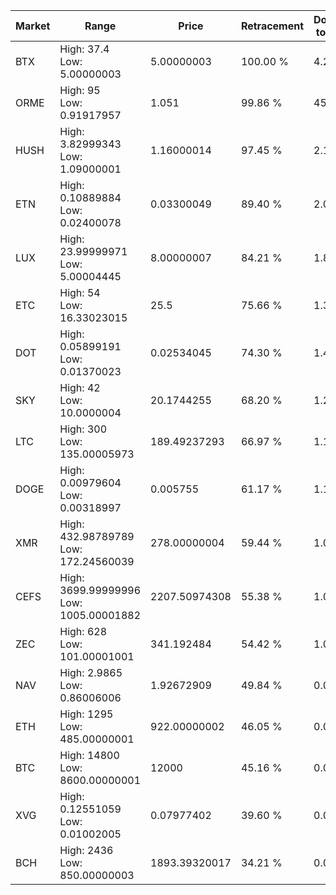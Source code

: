 | Market | Range | Price| Retracement | Doubles to 50% |
| --- | --- | --- | --- | --- |
| BTX | High: 37.4<br />Low: 5.00000003 | 5.00000003 | 100.00 % | 4.24 |
| ORME | High: 95<br />Low: 0.91917957 | 1.051 | 99.86 % | 45.63 |
| HUSH | High: 3.82999343<br />Low: 1.09000001 | 1.16000014 | 97.45 % | 2.12 |
| ETN | High: 0.10889884<br />Low: 0.02400078 | 0.03300049 | 89.40 % | 2.01 |
| LUX | High: 23.99999971<br />Low: 5.00004445 | 8.00000007 | 84.21 % | 1.81 |
| ETC | High: 54<br />Low: 16.33023015 | 25.5 | 75.66 % | 1.38 |
| DOT | High: 0.05899191<br />Low: 0.01370023 | 0.02534045 | 74.30 % | 1.43 |
| SKY | High: 42<br />Low: 10.0000004 | 20.1744255 | 68.20 % | 1.29 |
| LTC | High: 300<br />Low: 135.00005973 | 189.49237293 | 66.97 % | 1.15 |
| DOGE | High: 0.00979604<br />Low: 0.00318997 | 0.005755 | 61.17 % | 1.13 |
| XMR | High: 432.98789789<br />Low: 172.24560039 | 278.00000004 | 59.44 % | 1.09 |
| CEFS | High: 3699.99999996<br />Low: 1005.00001882 | 2207.50974308 | 55.38 % | 1.07 |
| ZEC | High: 628<br />Low: 101.00001001 | 341.192484 | 54.42 % | 1.07 |
| NAV | High: 2.9865<br />Low: 0.86006006 | 1.92672909 | 49.84 % | 0.00 |
| ETH | High: 1295<br />Low: 485.00000001 | 922.00000002 | 46.05 % | 0.00 |
| BTC | High: 14800<br />Low: 8600.00000001 | 12000 | 45.16 % | 0.00 |
| XVG | High: 0.12551059<br />Low: 0.01002005 | 0.07977402 | 39.60 % | 0.00 |
| BCH | High: 2436<br />Low: 850.00000003 | 1893.39320017 | 34.21 % | 0.00 |
